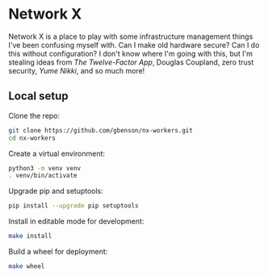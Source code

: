 # Network X
Network X is a place to play with some infrastructure management
things I've been confusing myself with.  Can I make old hardware
secure?  Can I do this without configuration?  I don't know where I'm
going with this, but I'm stealing ideas from _The Twelve-Factor App_,
Douglas Coupland, zero trust security, _Yume Nikki_, and so much more!

## Local setup
Clone the repo:
```sh
git clone https://github.com/gbenson/nx-workers.git
cd nx-workers
```
Create a virtual environment:
```sh
python3 -m venv venv
. venv/bin/activate
```
Upgrade pip and setuptools:
```sh
pip install --upgrade pip setuptools
```
Install in editable mode for development:
```sh
make install
```
Build a wheel for deployment:
```sh
make wheel
```
